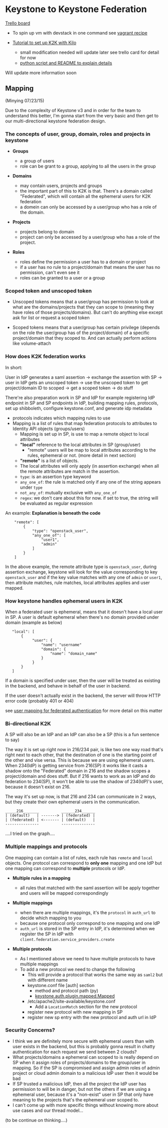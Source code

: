 # **Keystone to Keystone Federation** 

[Trello board](https://trello.com/b/BQQFdyLx/os-mix-match-federation)

* To spin up vm with devstack in one command see [vagrant recipe](https://github.com/CCI-MOC/k2k-fed/tree/master/devstack-k2k)

* [Tutorial to set up K2K with Kilo](http://blog.rodrigods.com/it-is-time-to-play-with-keystone-to-keystone-federation-in-kilo/)
  * small modification needed will update later see trello card for detail for now
  * [python script and README to explain details](https://github.com/minggLu/MOC/tree/master/os-federation)

Will update more information soon 

## Mapping 

(Minying 07/23/15)

Due to the complexity of Keystone v3 and in order for the team to understand this better, I'm gonna start from the very basic and then get to our multi-directional keystone federation design. 

### The concepts of user, group, domain, roles and projects in keystone

* **Groups**
  * a group of users
  * role can be grant to a group, applying to all the users in the group

* **Domains**
  * may contain users, projects and groups
  * the important part of this to K2K is that. There's a domain called "Federated", which will contain all the ephemeral users for K2K federation 
  * a domein can only be accessed by a user/group who has a role of the domain.

* **Projects**
  * projects belong to domain
  * project can only be accessed by a user/group who has a role of the project. 

* **Roles**
  * roles define the permission a user has to a domain or project 
  * if a user has no rule to a project/domain that means the user has no permission, can't even see it
  * roles can be granted to a user or a group 

### Scoped token and unscoped token

* Unscoped tokens means that a user/group has permission to look at what are the domains/projects that they can scope to (meaning they have roles of those projects/domains). But can't do anything else except ask for list or request a scoped token

* Scoped tokens means that a user/group has certain privilege (depends on the role the user/group has of the project/domain) of a specific project/domain that they scoped to. And can actually perform actions like volume-attach 

### How does K2K federation works

In short: 

User in IdP generates a saml assertion -> exchange the assertion with SP -> user in IdP gets an unscoped token -> use the unscoped token to get project/domain ID to scoped -> get a scoped token -> do stuff

There're also preparation work in SP and IdP for example registering IdP endpoint in SP and SP endpoints in IdP, building mapping rules, protocols, set up shibboleth, configure keystone.conf, and generate idp metadata

* protocols indicates which mapping rules to use
* Mapping is a list of rules that map federation protocols to attributes to Identity API objects (groups/users)
  * Mapping is set up in SP, is use to map a remote object to local attributes
  * **"local"** reference to the local attributes in SP (group/user)
    * "remote" users will be map to local attributes according to the rules, ephemeral or not. (more detail in next section)
  * **"remote"** is a list of objects. 
  * The local attributes will only apply (in assertion exchange) when all the remote attributes are match in the assertion. 
  * `type`: is an assertion type keyword
  * `any_one_of`: the rule is matched only if any one of the string appears under `type`
  * `not_any_of`: mutually exclusive with `any_one_of`
  * `regex`: we don't care about this for now. if set to true, the string will be evaluated as regular expression
  
An example: **Explanation is beneath the code** 

```
    "remote": [
        {
            "type": "openstack_user",
            "any_one_of": [
                "user1",
                "admin"
            ]
        }
    ]
```
  
In the above example, the remote attribute type is `openstack_user`, during assertion exchange, keystone will look for the value corresponding to key `openstack_user` and if the key value matches with any one of `admin` or `user1`, then attribute matches, rule matches, local attributes applies and user mapped. 

### How keystone handles ephemeral users in K2K

When a federated user is ephemeral, means that it doesn't have a local user in SP. A user is default ephemeral when there's no domain provided under domain (example as below)

```
   "local": [
       {
            "user": {
                "name": "username"
                "domain": {
                    "name": "domain_name"
                }
            }
       }
   ]
```

If a domain is specified under user, then the user will be treated as existing in the backend, and behave in behalf of the user in backend. 

If the user doesn't actually exist in the backend, the server will throw HTTP error code (probably 401 or 404)

see [user mapping for federated authentication](http://specs.openstack.org/openstack/keystone-specs/specs/kilo/federated-direct-user-mapping.html) for more detail on this matter

### Bi-directional K2K

A SP will also be an IdP and an IdP can also be a SP (this is a fun sentence to say)

The way it is set up right now in 216/234 pair, is like two one way road that's right next to each other, that the destination of one is the starting point of the other and vise versa. This is because we are using ephemeral users. When 234(IdP) is getting service from 216(SP) it works like it casts a shadow onto the "Federated" domain in 216 and the shadow scopes a project/domain and does stuff. But if 216 wants to work as an IdP and do federation to 234(SP), it won't be able to use the shadow of 234(IdP)'s user, because it doesn't exist on 216. 

The way it's set up now, is that 216 and 234 can communicate in 2 ways, but they create their own ephemeral users in the communication. 

```
_____216_______          ______234______ 
| (default)   | -------> | (federated) |  
| (federated) | <------- | (default)   | 
---------------          --------------- 

```
....I tried on the graph....

### Multiple mappings and protocols 

One mapping can contain a list of rules, each rule has `remote` and `local` objects. One protocol can  correspond to **only one** mapping and one IdP but one mapping can correspond to **multiple** protocols or IdP. 

* **Multiple rules in a mapping**
  * all rules that matched with the saml assertion will be apply together and users will be mapped correspondingly

* **Multiple mappings** 
  * when there are multiple mappings, it's the `protocol` in `auth_url` to decide which mapping to you
  * because one protocol only correspond to one mapping and one IdP
  * `auth_url` is stored in the SP entry in IdP, it's determined when we register the SP in IdP with `client.federation.service_providers.create`

* **Multiple protocols**
  * As I mentioned above we need to have multiple protocols to have multiple mappings
  * To add a new protocol we need to change the following
    * This will provide a protocol that works the same way as `saml2` but with different name
    * keystone.conf file [auth] section
      * method and protocol path (py)
      * [keystone.auth.plugin.mapped.Mapped](https://github.com/openstack/keystone/tree/master/keystone/auth/plugins)
    * /etc/apache2/site-available/keystone.conf
      * Add a `LocationMatch` section for the new protocol
    * register new protocol with new mapping in SP
    * register new sp entry with the new protocol and auth url in IdP

### Security Concerns? 

* I think we are definitely more secure with ephemeral users than with user exists in the backend, but this is probably gonna result in chatty authentication for each request we send between 2 clouds? 
* What projects/domains a ephemeral can scoped to is really depend on SP when it assign roles of projects/domains to the group/user in mapping. So if the SP is compromised and assign admin roles of admin project or cloud admin domain to a malicious IdP user then it would be bad
* If SP trusted a malicious IdP, then all the project the IdP user has permission to will be in danger, but not the others if we are using a ephemeral user, because it's a "non-exist" user in SP that only have meaning to the projects that's the ephemeral user scoped to. 
* I can't come up with more specific things without knowing more about use cases and our thread model...
 
(to be continue on thinking....)

 